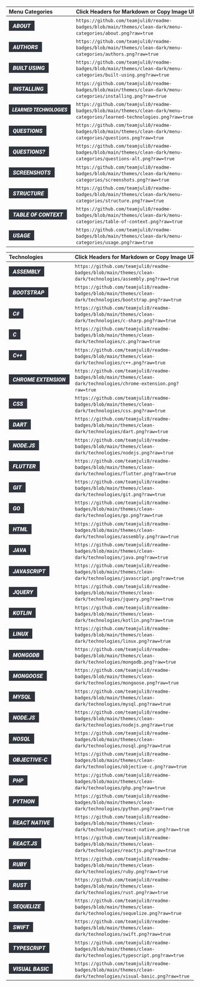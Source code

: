 Menu&nbsp;Categories&nbsp;&nbsp;&nbsp;&nbsp;&nbsp;&nbsp;&nbsp;&nbsp;&nbsp;&nbsp;&nbsp;&nbsp;&nbsp; | Click&nbsp;Headers&nbsp;for&nbsp;Markdown&nbsp;or&nbsp;Copy&nbsp;Image&nbsp;URL
------------ | -------------
<a href="https://badges.juliovaldez.dev/clipboard/clean-dark/menu-categories/about"><img id="about-badge" src="https://github.com/teamjuli0/readme-badges/blob/main/themes/clean-dark/menu-categories/about.png?raw=true" height="27"></a> | `https://github.com/teamjuli0/readme-badges/blob/main/themes/clean-dark/menu-categories/about.png?raw=true`
 <a href="https://badges.juliovaldez.dev/clipboard/clean-dark/menu-categories/authors"><img id="authors-badge" src="https://github.com/teamjuli0/readme-badges/blob/main/themes/clean-dark/menu-categories/authors.png?raw=true" height="27"></a> | `https://github.com/teamjuli0/readme-badges/blob/main/themes/clean-dark/menu-categories/authors.png?raw=true`
<a href="https://badges.juliovaldez.dev/clipboard/clean-dark/menu-categories/built-using"><img id="built-using-badge" src="https://github.com/teamjuli0/readme-badges/blob/main/themes/clean-dark/menu-categories/built-using.png?raw=true" height="27"></a> | `https://github.com/teamjuli0/readme-badges/blob/main/themes/clean-dark/menu-categories/built-using.png?raw=true`
<a href="https://badges.juliovaldez.dev/clipboard/clean-dark/menu-categories/installing"><img id="installing-badge" src="https://github.com/teamjuli0/readme-badges/blob/main/themes/clean-dark/menu-categories/installing.png?raw=true" height="27"></a> | `https://github.com/teamjuli0/readme-badges/blob/main/themes/clean-dark/menu-categories/installing.png?raw=true`
<a href="https://badges.juliovaldez.dev/clipboard/clean-dark/menu-categories/learned-technologies"><img id="learned-technologies-badge" src="https://github.com/teamjuli0/readme-badges/blob/main/themes/clean-dark/menu-categories/learned-technologies.png?raw=true" height="27"></a> | `https://github.com/teamjuli0/readme-badges/blob/main/themes/clean-dark/menu-categories/learned-technologies.png?raw=true`
 <a href="https://badges.juliovaldez.dev/clipboard/clean-dark/menu-categories/questions"><img id="questions-badge" src="https://github.com/teamjuli0/readme-badges/blob/main/themes/clean-dark/menu-categories/questions.png?raw=true" height="27"></a> | `https://github.com/teamjuli0/readme-badges/blob/main/themes/clean-dark/menu-categories/questions.png?raw=true`
<a href="https://badges.juliovaldez.dev/clipboard/clean-dark/menu-categories/questions-alt"><img id="questions-alt-badge" src="https://github.com/teamjuli0/readme-badges/blob/main/themes/clean-dark/menu-categories/questions-alt.png?raw=true" height="27"></a> | `https://github.com/teamjuli0/readme-badges/blob/main/themes/clean-dark/menu-categories/questions-alt.png?raw=true`
 <a href="https://badges.juliovaldez.dev/clipboard/clean-dark/menu-categories/screenshots"><img id="screenshots-badge" src="https://github.com/teamjuli0/readme-badges/blob/main/themes/clean-dark/menu-categories/screenshots.png?raw=true" height="27"></a> | `https://github.com/teamjuli0/readme-badges/blob/main/themes/clean-dark/menu-categories/screenshots.png?raw=true`
<a href="https://badges.juliovaldez.dev/clipboard/clean-dark/menu-categories/structure"><img id="structure-badge" src="https://github.com/teamjuli0/readme-badges/blob/main/themes/clean-dark/menu-categories/structure.png?raw=true" height="27"></a> | `https://github.com/teamjuli0/readme-badges/blob/main/themes/clean-dark/menu-categories/structure.png?raw=true`
<a href="https://badges.juliovaldez.dev/clipboard/clean-dark/menu-categories/table-of-context"><img id="table-of-context-badge" src="https://github.com/teamjuli0/readme-badges/blob/main/themes/clean-dark/menu-categories/table-of-context.png?raw=true" height="27"></a> | `https://github.com/teamjuli0/readme-badges/blob/main/themes/clean-dark/menu-categories/table-of-context.png?raw=true`
<a href="https://badges.juliovaldez.dev/clipboard/clean-dark/menu-categories/usage"><img id="usage-badge" src="https://github.com/teamjuli0/readme-badges/blob/main/themes/clean-dark/menu-categories/usage.png?raw=true" height="27"></a> | `https://github.com/teamjuli0/readme-badges/blob/main/themes/clean-dark/menu-categories/usage.png?raw=true`

 

Technologies&nbsp;&nbsp;&nbsp;&nbsp;&nbsp;&nbsp;&nbsp;&nbsp;&nbsp;&nbsp;&nbsp;&nbsp;&nbsp;&nbsp;&nbsp;&nbsp;&nbsp;&nbsp;&nbsp; | Click&nbsp;Headers&nbsp;for&nbsp;Markdown&nbsp;or&nbsp;Copy&nbsp;Image&nbsp;URL
------------ | -------------
<a href="https://badges.juliovaldez.dev/clipboard/clean-dark/technologies/assembly"><img id="assembly-badge" src="https://github.com/teamjuli0/readme-badges/blob/main/themes/clean-dark/technologies/assembly.png?raw=true" height="27"></a> | `https://github.com/teamjuli0/readme-badges/blob/main/themes/clean-dark/technologies/assembly.png?raw=true`
<a href="https://badges.juliovaldez.dev/clipboard/clean-dark/technologies/bootstrap"><img id="bootstrap-badge" src="https://github.com/teamjuli0/readme-badges/blob/main/themes/clean-dark/technologies/bootstrap.png?raw=true" height="27"></a> | `https://github.com/teamjuli0/readme-badges/blob/main/themes/clean-dark/technologies/bootstrap.png?raw=true`
<a href="https://badges.juliovaldez.dev/clipboard/clean-dark/technologies/c-sharp"><img id="c-sharp-badge" src="https://github.com/teamjuli0/readme-badges/blob/main/themes/clean-dark/technologies/c-sharp.png?raw=true" height="27"></a> | `https://github.com/teamjuli0/readme-badges/blob/main/themes/clean-dark/technologies/c-sharp.png?raw=true`
<a href="https://badges.juliovaldez.dev/clipboard/clean-dark/technologies/c"><img id="c-badge" src="https://github.com/teamjuli0/readme-badges/blob/main/themes/clean-dark/technologies/c.png?raw=true" height="27"></a> | `https://github.com/teamjuli0/readme-badges/blob/main/themes/clean-dark/technologies/c.png?raw=true`
<a href="https://badges.juliovaldez.dev/clipboard/clean-dark/technologies/c++"><img id="c++-badge" src="https://github.com/teamjuli0/readme-badges/blob/main/themes/clean-dark/technologies/c++.png?raw=true" height="27"></a> | `https://github.com/teamjuli0/readme-badges/blob/main/themes/clean-dark/technologies/c++.png?raw=true`
<a href="https://badges.juliovaldez.dev/clipboard/clean-dark/technologies/chrome-extension"><img id="chrome-extension-badge" src="https://github.com/teamjuli0/readme-badges/blob/main/themes/clean-dark/technologies/chrome-extension.png?raw=true" height="27"></a> | `https://github.com/teamjuli0/readme-badges/blob/main/themes/clean-dark/technologies/chrome-extension.png?raw=true`
<a href="https://badges.juliovaldez.dev/clipboard/clean-dark/technologies/css"><img id="css-badge" src="https://github.com/teamjuli0/readme-badges/blob/main/themes/clean-dark/technologies/css.png?raw=true" height="27"></a> | `https://github.com/teamjuli0/readme-badges/blob/main/themes/clean-dark/technologies/css.png?raw=true`
<a href="https://badges.juliovaldez.dev/clipboard/clean-dark/technologies/dart"><img id="dart-badge" src="https://github.com/teamjuli0/readme-badges/blob/main/themes/clean-dark/technologies/dart.png?raw=true" height="27"></a> | `https://github.com/teamjuli0/readme-badges/blob/main/themes/clean-dark/technologies/dart.png?raw=true`
<a href="https://badges.juliovaldez.dev/clipboard/clean-dark/technologies/nodejs"><img id="nodejs-badge" src="https://github.com/teamjuli0/readme-badges/blob/main/themes/clean-dark/technologies/nodejs.png?raw=true" height="27"></a> | `https://github.com/teamjuli0/readme-badges/blob/main/themes/clean-dark/technologies/nodejs.png?raw=true`
<a href="https://badges.juliovaldez.dev/clipboard/clean-dark/technologies/flutter"><img id="flutter-badge" src="https://github.com/teamjuli0/readme-badges/blob/main/themes/clean-dark/technologies/flutter.png?raw=true" height="27"></a> | `https://github.com/teamjuli0/readme-badges/blob/main/themes/clean-dark/technologies/flutter.png?raw=true`
<a href="https://badges.juliovaldez.dev/clipboard/clean-dark/technologies/git"><img id="git-badge" src="https://github.com/teamjuli0/readme-badges/blob/main/themes/clean-dark/technologies/git.png?raw=true" height="27"></a> | `https://github.com/teamjuli0/readme-badges/blob/main/themes/clean-dark/technologies/git.png?raw=true`
<a href="https://badges.juliovaldez.dev/clipboard/clean-dark/technologies/go"><img id="go-badge" src="https://github.com/teamjuli0/readme-badges/blob/main/themes/clean-dark/technologies/go.png?raw=true" height="27"></a> | `https://github.com/teamjuli0/readme-badges/blob/main/themes/clean-dark/technologies/go.png?raw=true`
<a href="https://badges.juliovaldez.dev/clipboard/clean-dark/technologies/html"><img id="html-badge" src="https://github.com/teamjuli0/readme-badges/blob/main/themes/clean-dark/technologies/html.png?raw=true" height="27"></a> | `https://github.com/teamjuli0/readme-badges/blob/main/themes/clean-dark/technologies/assembly.png?raw=true`
<a href="https://badges.juliovaldez.dev/clipboard/clean-dark/technologies/java"><img id="java-badge" src="https://github.com/teamjuli0/readme-badges/blob/main/themes/clean-dark/technologies/java.png?raw=true" height="27"></a> | `https://github.com/teamjuli0/readme-badges/blob/main/themes/clean-dark/technologies/java.png?raw=true`
<a href="https://badges.juliovaldez.dev/clipboard/clean-dark/technologies/javascript"><img id="javascript-badge" src="https://github.com/teamjuli0/readme-badges/blob/main/themes/clean-dark/technologies/javascript.png?raw=true" height="27"></a> | `https://github.com/teamjuli0/readme-badges/blob/main/themes/clean-dark/technologies/javascript.png?raw=true`
<a href="https://badges.juliovaldez.dev/clipboard/clean-dark/technologies/jquery"><img id="jquery-badge" src="https://github.com/teamjuli0/readme-badges/blob/main/themes/clean-dark/technologies/jquery.png?raw=true" height="27"></a> | `https://github.com/teamjuli0/readme-badges/blob/main/themes/clean-dark/technologies/jquery.png?raw=true`
<a href="https://badges.juliovaldez.dev/clipboard/clean-dark/technologies/kotlin"><img id="kotlin-badge" src="https://github.com/teamjuli0/readme-badges/blob/main/themes/clean-dark/technologies/kotlin.png?raw=true" height="27"></a> | `https://github.com/teamjuli0/readme-badges/blob/main/themes/clean-dark/technologies/kotlin.png?raw=true`
<a href="https://badges.juliovaldez.dev/clipboard/clean-dark/technologies/linux"><img id="linux-badge" src="https://github.com/teamjuli0/readme-badges/blob/main/themes/clean-dark/technologies/linux.png?raw=true" height="27"></a> | `https://github.com/teamjuli0/readme-badges/blob/main/themes/clean-dark/technologies/linux.png?raw=true`
<a href="https://badges.juliovaldez.dev/clipboard/clean-dark/technologies/mongodb"><img id="mongodb-badge" src="https://github.com/teamjuli0/readme-badges/blob/main/themes/clean-dark/technologies/mongodb.png?raw=true" height="27"></a> | `https://github.com/teamjuli0/readme-badges/blob/main/themes/clean-dark/technologies/mongodb.png?raw=true`
<a href="https://badges.juliovaldez.dev/clipboard/clean-dark/technologies/mongoose"><img id="mongoose-badge" src="https://github.com/teamjuli0/readme-badges/blob/main/themes/clean-dark/technologies/mongoose.png?raw=true" height="27"></a> | `https://github.com/teamjuli0/readme-badges/blob/main/themes/clean-dark/technologies/mongoose.png?raw=true`
<a href="https://badges.juliovaldez.dev/clipboard/clean-dark/technologies/mysql"><img id="mysql-badge" src="https://github.com/teamjuli0/readme-badges/blob/main/themes/clean-dark/technologies/mysql.png?raw=true" height="27"></a> | `https://github.com/teamjuli0/readme-badges/blob/main/themes/clean-dark/technologies/mysql.png?raw=true`
<a href="https://badges.juliovaldez.dev/clipboard/clean-dark/technologies/nodejs"><img id="nodejs-badge" src="https://github.com/teamjuli0/readme-badges/blob/main/themes/clean-dark/technologies/nodejs.png?raw=true" height="27"></a> | `https://github.com/teamjuli0/readme-badges/blob/main/themes/clean-dark/technologies/nodejs.png?raw=true`
<a href="https://badges.juliovaldez.dev/clipboard/clean-dark/technologies/nosql"><img id="nosql-badge" src="https://github.com/teamjuli0/readme-badges/blob/main/themes/clean-dark/technologies/nosql.png?raw=true" height="27"></a> | `https://github.com/teamjuli0/readme-badges/blob/main/themes/clean-dark/technologies/nosql.png?raw=true`
<a href="https://badges.juliovaldez.dev/clipboard/clean-dark/technologies/objective-c"><img id="objective-c-badge" src="https://github.com/teamjuli0/readme-badges/blob/main/themes/clean-dark/technologies/objective-c.png?raw=true" height="27"></a> | `https://github.com/teamjuli0/readme-badges/blob/main/themes/clean-dark/technologies/objective-c.png?raw=true`
<a href="https://badges.juliovaldez.dev/clipboard/clean-dark/technologies/php"><img id="php-badge" src="https://github.com/teamjuli0/readme-badges/blob/main/themes/clean-dark/technologies/php.png?raw=true" height="27"></a> | `https://github.com/teamjuli0/readme-badges/blob/main/themes/clean-dark/technologies/php.png?raw=true`
<a href="https://badges.juliovaldez.dev/clipboard/clean-dark/technologies/python"><img id="python-badge" src="https://github.com/teamjuli0/readme-badges/blob/main/themes/clean-dark/technologies/python.png?raw=true" height="27"></a> | `https://github.com/teamjuli0/readme-badges/blob/main/themes/clean-dark/technologies/python.png?raw=true`
<a href="https://badges.juliovaldez.dev/clipboard/clean-dark/technologies/react-native"><img id="react-native-badge" src="https://github.com/teamjuli0/readme-badges/blob/main/themes/clean-dark/technologies/react-native.png?raw=true" height="27"></a> | `https://github.com/teamjuli0/readme-badges/blob/main/themes/clean-dark/technologies/react-native.png?raw=true`
<a href="https://badges.juliovaldez.dev/clipboard/clean-dark/technologies/reactjs"><img id="reactjs-badge" src="https://github.com/teamjuli0/readme-badges/blob/main/themes/clean-dark/technologies/reactjs.png?raw=true" height="27"></a> | `https://github.com/teamjuli0/readme-badges/blob/main/themes/clean-dark/technologies/reactjs.png?raw=true`
<a href="https://badges.juliovaldez.dev/clipboard/clean-dark/technologies/ruby"><img id="ruby-badge" src="https://github.com/teamjuli0/readme-badges/blob/main/themes/clean-dark/technologies/ruby.png?raw=true" height="27"></a> | `https://github.com/teamjuli0/readme-badges/blob/main/themes/clean-dark/technologies/ruby.png?raw=true`
<a href="https://badges.juliovaldez.dev/clipboard/clean-dark/technologies/rust"><img id="rust-badge" src="https://github.com/teamjuli0/readme-badges/blob/main/themes/clean-dark/technologies/rust.png?raw=true" height="27"></a> | `https://github.com/teamjuli0/readme-badges/blob/main/themes/clean-dark/technologies/rust.png?raw=true`
<a href="https://badges.juliovaldez.dev/clipboard/clean-dark/technologies/sequelize"><img id="sequelize-badge" src="https://github.com/teamjuli0/readme-badges/blob/main/themes/clean-dark/technologies/sequelize.png?raw=true" height="27"></a> | `https://github.com/teamjuli0/readme-badges/blob/main/themes/clean-dark/technologies/sequelize.png?raw=true`
<a href="https://badges.juliovaldez.dev/clipboard/clean-dark/technologies/swift"><img id="swift-badge" src="https://github.com/teamjuli0/readme-badges/blob/main/themes/clean-dark/technologies/swift.png?raw=true" height="27"></a> | `https://github.com/teamjuli0/readme-badges/blob/main/themes/clean-dark/technologies/swift.png?raw=true`
<a href="https://badges.juliovaldez.dev/clipboard/clean-dark/technologies/typescript"><img id="typescript-badge" src="https://github.com/teamjuli0/readme-badges/blob/main/themes/clean-dark/technologies/typescript.png?raw=true" height="27"></a> | `https://github.com/teamjuli0/readme-badges/blob/main/themes/clean-dark/technologies/typescript.png?raw=true`
<a href="https://badges.juliovaldez.dev/clipboard/clean-dark/technologies/visual-basic"><img id="visual-basic-badge" src="https://github.com/teamjuli0/readme-badges/blob/main/themes/clean-dark/technologies/visual-basic.png?raw=true" height="27"></a> | `https://github.com/teamjuli0/readme-badges/blob/main/themes/clean-dark/technologies/visual-basic.png?raw=true`
